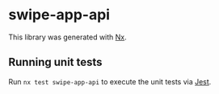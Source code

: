 # swipe-app-api

This library was generated with [Nx](https://nx.dev).

## Running unit tests

Run `nx test swipe-app-api` to execute the unit tests via [Jest](https://jestjs.io).
